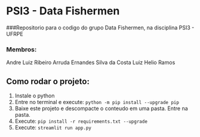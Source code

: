 # PSI3 - Data Fishermen

###Repositorio para o codigo do grupo Data Fishermen, na disciplina PSI3 - UFRPE

### Membros:
Andre Luiz Ribeiro Arruda
Ernandes Silva da Costa Luiz
Helio Ramos

## Como rodar o projeto:

1. Instale o python
2. Entre no terminal e execute: `python -m pip install --upgrade pip`
3. Baixe este projeto e descompacte o conteudo em uma pasta. Entre na pasta.
4. Execute: `pip install -r requirements.txt --upgrade`
5. Execute: `streamlit run app.py`